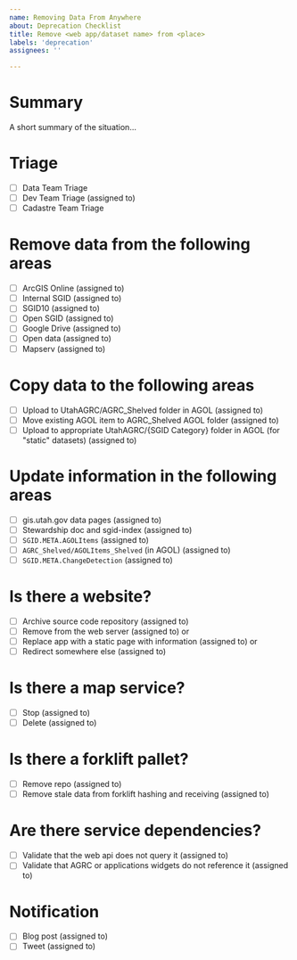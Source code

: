 ```yaml
---
name: Removing Data From Anywhere
about: Deprecation Checklist
title: Remove <web app/dataset name> from <place>
labels: 'deprecation'
assignees: ''

---
```

# Summary

A short summary of the situation...

<!-- 
1. The three teams will triage the request, striking through any line that does not apply.
1. Assign each step to someone based on list of assignments
1. All checkboxes should either be removed or checked before closing the issue.
-->

# Triage

- [ ] Data Team Triage
- [ ] Dev Team Triage (assigned to)
- [ ] Cadastre Team Triage

# Remove data from the following areas

- [ ] ArcGIS Online (assigned to)
- [ ] Internal SGID (assigned to)
- [ ] SGID10 (assigned to)
- [ ] Open SGID (assigned to)
- [ ] Google Drive (assigned to)
- [ ] Open data (assigned to)
- [ ] Mapserv (assigned to)

# Copy data to the following areas

- [ ] Upload to UtahAGRC/AGRC_Shelved folder in AGOL (assigned to)
- [ ] Move existing AGOL item to AGRC_Shelved AGOL folder (assigned to)
- [ ] Upload to appropriate UtahAGRC/{SGID Category} folder in AGOL (for "static" datasets) (assigned to)

# Update information in the following areas

- [ ] gis.utah.gov data pages (assigned to)
- [ ] Stewardship doc and sgid-index (assigned to)
- [ ] `SGID.META.AGOLItems` (assigned to)
- [ ] `AGRC_Shelved/AGOLItems_Shelved` (in AGOL) (assigned to)
- [ ] `SGID.META.ChangeDetection` (assigned to)

# Is there a website?

- [ ] Archive source code repository (assigned to)
- [ ] Remove from the web server (assigned to)
or
- [ ] Replace app with a static page with information (assigned to)
or
- [ ] Redirect somewhere else (assigned to)

# Is there a map service?

- [ ] Stop (assigned to)
- [ ] Delete (assigned to)

# Is there a forklift pallet?

- [ ] Remove repo (assigned to)
- [ ] Remove stale data from forklift hashing and receiving (assigned to)

# Are there service dependencies?

- [ ] Validate that the web api does not query it (assigned to)
- [ ] Validate that AGRC or applications widgets do not reference it (assigned to)

# Notification

- [ ] Blog post (assigned to)
- [ ] Tweet (assigned to)